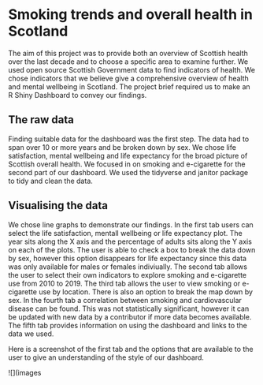 # Smoking trends and overall health in Scotland 

The aim of this project was to provide both an overview of Scottish health over the last decade and to choose a specific area to examine further. 
We used open source Scottish Government data to find indicators of health. We chose indicators that we believe give a comprehensive overview of health and 
mental wellbeing in Scotland. The project brief required us to make an R Shiny Dashboard to convey our findings. 

## The raw data 

Finding suitable data for the dashboard was the first step. The data had to span over 10 or more years and be broken down by sex. We chose life satisfaction, 
mental wellbeing and life expectancy for the broad picture of Scottish overall health. We focused in on smoking and e-cigarette for the second part of our 
dashboard. We used the tidyverse and janitor package to tidy and clean the data. 

## Visualising the data 

We chose line graphs to demonstrate our findings. In the first tab users can select the life satisfaction, mentall wellbeing or life expectancy plot. The year 
sits along the X axis and the percentage of adults sits along the Y axis on each of the plots. The user is able to check a box to break the data down by sex, 
however this option disappears for life expectancy since this data was only available for males or females indiviually. The second tab allows the user to 
select their own indicators to explore smoking and e-cigarette use from 2010 to 2019. The third tab allows the user to view smoking or e-cigarette use by 
location. There is also an option to break the map down by sex. In the fourth tab a correlation between smoking and cardiovascular disease can be found. This 
was not statistically significant, however it can be updated with new data by a contributor if more data becomes available. The fifth tab provides information 
on using the dashboard and links to the data we used. 

Here is a screenshot of the first tab and the options that are available to the user to give an understanding of the style of our dashboard. 

![](images 
